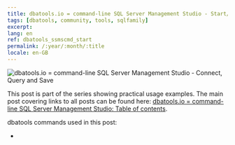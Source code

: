 ```yaml
---
title: dbatools.io = command-line SQL Server Management Studio - Start/Stop
tags: [dbatools, community, tools, sqlfamily]
excerpt: 
lang: en
ref: dbatools_ssmscmd_start
permalink: /:year/:month/:title
locale: en-GB
---
```

![dbatools.io = command-line SQL Server Management Studio - Connect, Query and Save](dbatools_ssmscmd.png)

This post is part of the series showing practical usage examples. The main post covering links to all posts can be found here: [dbatools.io = command-line SQL Server Management Studio: Table of contents](https://www.bronowski.it/blog/2020/06/dbatools-io-command-line-sql-server-management-studio-table-of-contents/).

dbatools commands used in this post:

* 